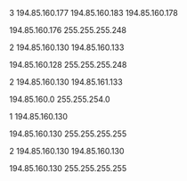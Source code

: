 3
194.85.160.177
194.85.160.183
194.85.160.178

194.85.160.176
255.255.255.248

2
194.85.160.130
194.85.160.133

194.85.160.128
255.255.255.248

2
194.85.160.130
194.85.161.133

194.85.160.0
255.255.254.0

1
194.85.160.130

194.85.160.130
255.255.255.255


2
194.85.160.130
194.85.160.130

194.85.160.130
255.255.255.255


